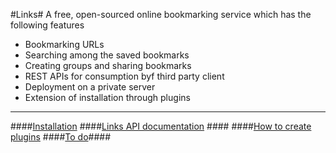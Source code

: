 #Links#
A free, open-sourced online bookmarking service which has the following features
  

 - Bookmarking URLs
 - Searching among the saved bookmarks
 - Creating groups and sharing bookmarks
 - REST APIs for consumption byf third party  client
 - Deployment on a private server
 - Extension of installation through plugins


----------
####[Installation](https://bitbucket.org/linkiiitb/links/wiki/Installation)
####[Links API documentation](https://bitbucket.org/linkiiitb/links/wiki/Links%20API%20documentation) ####
####[How to create plugins](https://bytebucket.org/linkiiitb/links/raw/dd93805750416576a9832bc77561546381a41d14/documentation/Design/Plugin%20Architecture/PluginArchitecture.pdf)
####[To do](https://bitbucket.org/linkiiitb/links/issues?status=new&status=open)####

